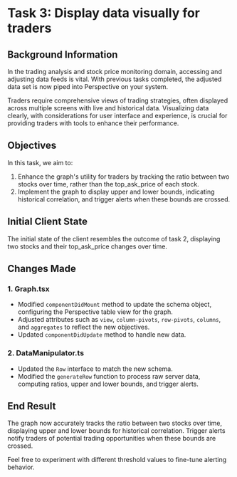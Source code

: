 # Task 3: Display data visually for traders

## Background Information

In the trading analysis and stock price monitoring domain, accessing and adjusting data feeds is vital. With previous tasks completed, the adjusted data set is now piped into Perspective on your system.

Traders require comprehensive views of trading strategies, often displayed across multiple screens with live and historical data. Visualizing data clearly, with considerations for user interface and experience, is crucial for providing traders with tools to enhance their performance.

## Objectives

In this task, we aim to:

1. Enhance the graph's utility for traders by tracking the ratio between two stocks over time, rather than the top_ask_price of each stock.
2. Implement the graph to display upper and lower bounds, indicating historical correlation, and trigger alerts when these bounds are crossed.

## Initial Client State

The initial state of the client resembles the outcome of task 2, displaying two stocks and their top_ask_price changes over time.

## Changes Made

### 1. Graph.tsx
- Modified `componentDidMount` method to update the schema object, configuring the Perspective table view for the graph.
- Adjusted attributes such as `view`, `column-pivots`, `row-pivots`, `columns`, and `aggregates` to reflect the new objectives.
- Updated `componentDidUpdate` method to handle new data.

### 2. DataManipulator.ts
- Updated the `Row` interface to match the new schema.
- Modified the `generateRow` function to process raw server data, computing ratios, upper and lower bounds, and trigger alerts.

## End Result

The graph now accurately tracks the ratio between two stocks over time, displaying upper and lower bounds for historical correlation. Trigger alerts notify traders of potential trading opportunities when these bounds are crossed.

Feel free to experiment with different threshold values to fine-tune alerting behavior.
